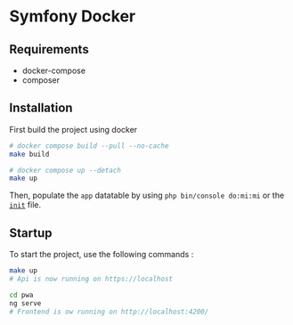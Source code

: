 # Symfony Docker

## Requirements

- docker-compose 
- composer 

## Installation

First build the project using docker
```sh
# docker compose build --pull --no-cache
make build

# docker compose up --detach
make up
```

Then, populate the `app` datatable by using `php bin/console do:mi:mi` or the [`init`](./init/init.sql) file.

## Startup
To start the project, use the following commands : 
```sh
make up
# Api is now running on https://localhost

cd pwa
ng serve
# Frontend is ow running on http://localhost:4200/
```